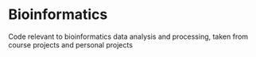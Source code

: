 # Bioinformatics
Code relevant to bioinformatics data analysis and processing, taken from course projects and personal projects
